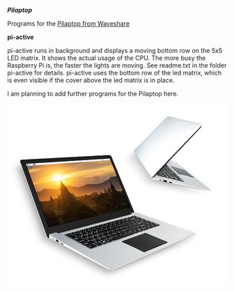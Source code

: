 ***Pilaptop***

Programs for the [Pilaptop from Waveshare](https://www.waveshare.com/pilaptop-cm3-plus-package-a.htm)


**pi-active**

pi-active runs in background and displays a moving bottom
row on the 5x5 LED matrix. It shows the actual usage of the
CPU. The more busy the Raspberry Pi is, the faster the
lights are moving. See readme.txt in the folder pi-active for
details. pi-active uses the bottom row of the led matrix, which
is even visible if the cover above the led matrix is in place.


I am planning to add further programs for the Pilaptop here.

![picture of Pilaptop](pilaptop.jpg?raw=true "Picture of Pilaptop")